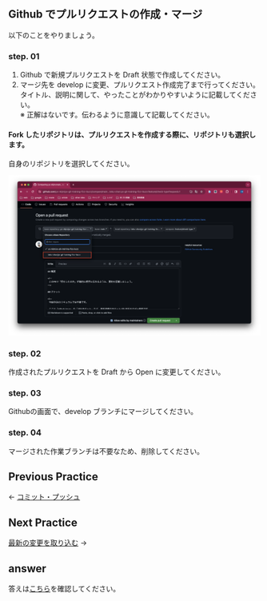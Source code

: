 ## Github でプルリクエストの作成・マージ

以下のことをやりましょう。

### step. 01
1. Github で新規プルリクエストを Draft 状態で作成してください。  
2. マージ先を develop に変更、プルリクエスト作成完了まで行ってください。  
タイトル、説明に関して、やったことがわかりやすいように記載してください。  
※ 正解はないです。伝わるように意識して記載してください。

#### Fork したリポジトリは、プルリクエストを作成する際に、リポジトリも選択します。
自身のリポジトリを選択してください。

![リポジトリを変更](/public/images/training/step03/image-02.png)

### step. 02
作成されたプルリクエストを Draft から Open に変更してください。

### step. 03
Githubの画面で、develop ブランチにマージしてください。

### step. 04
マージされた作業ブランチは不要なため、削除してください。

## Previous Practice

← [コミット・プッシュ](../step02/index.md)

## Next Practice

[最新の変更を取り込む](../step04/index.md) →

## answer

答えは[こちら](/public/docs/training/answer/step03/index.md)を確認してください。

